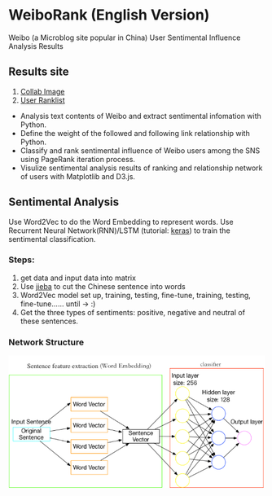 # WeiboRank (English Version)
Weibo (a Microblog site popular in China) User Sentimental Influence Analysis Results

## Results site
1. [Collab Image](https://jeness.github.io/WeiboRankEngVer/CollabEngVer/)
2. [User Ranklist](https://jeness.github.io/WeiboRankEngVer/ranklistEngVer/)
+ Analysis text contents of Weibo and extract sentimental infomation with Python.
+ Define the weight of the followed and following link relationship with Python. 
+ Classify and rank sentimental influence of Weibo users among the SNS using PageRank iteration process.
+ Visulize sentimental analysis results of ranking and relationship network of users with Matplotlib and D3.js.
 
## Sentimental Analysis
Use Word2Vec to do the Word Embedding to represent words. 
Use Recurrent Neural Network(RNN)/LSTM (tutorial: [keras](https://keras.io/models/about-keras-models/)) to train the sentimental classification. <br>
### Steps:
1. get data and input data into matrix
2. Use [jieba](https://github.com/fxsjy/jieba) to cut the Chinese sentence into words
3. Word2Vec model set up, training, testing, fine-tune, training, testing, fine-tune...... until -> :)
4. Get the three types of sentiments: positive, negative and neutral of these sentences.<br>

### Network Structure
![network structure](https://github.com/jeness/WeiboRankEngVer/raw/master/pictures/network%20structure.png)
